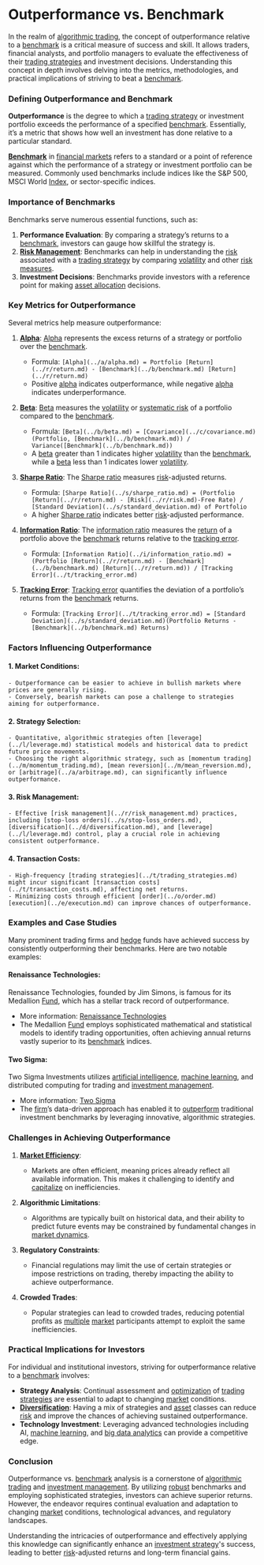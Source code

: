 # Outperformance vs. Benchmark

In the realm of [algorithmic trading](../a/algorithmic_trading.md), the concept of outperformance relative to a [benchmark](../b/benchmark.md) is a critical measure of success and skill. It allows traders, financial analysts, and portfolio managers to evaluate the effectiveness of their [trading strategies](../t/trading_strategies.md) and investment decisions. Understanding this concept in depth involves delving into the metrics, methodologies, and practical implications of striving to beat a [benchmark](../b/benchmark.md).

### Defining Outperformance and Benchmark

**Outperformance** is the degree to which a [trading strategy](../t/trading_strategy.md) or investment portfolio exceeds the performance of a specified [benchmark](../b/benchmark.md). Essentially, it’s a metric that shows how well an investment has done relative to a particular standard.

**[Benchmark](../b/benchmark.md)** in [financial markets](../f/financial_market.md) refers to a standard or a point of reference against which the performance of a strategy or investment portfolio can be measured. Commonly used benchmarks include indices like the S&P 500, MSCI World [Index](../i/index_instrument.md), or sector-specific indices. 

### Importance of Benchmarks

Benchmarks serve numerous essential functions, such as:

1. **Performance Evaluation**: By comparing a strategy’s returns to a [benchmark](../b/benchmark.md), investors can gauge how skillful the strategy is.
2. **[Risk Management](../r/risk_management.md)**: Benchmarks can help in understanding the [risk](../r/risk.md) associated with a [trading strategy](../t/trading_strategy.md) by comparing [volatility](../v/volatility.md) and other [risk measures](../r/risk_measures.md).
3. **Investment Decisions**: Benchmarks provide investors with a reference point for making [asset allocation](../a/asset_allocation.md) decisions.

### Key Metrics for Outperformance

Several metrics help measure outperformance:

1. **[Alpha](../a/alpha.md)**: [Alpha](../a/alpha.md) represents the excess returns of a strategy or portfolio over the [benchmark](../b/benchmark.md). 
    - Formula: `[Alpha](../a/alpha.md) = Portfolio [Return](../r/return.md) - [Benchmark](../b/benchmark.md) [Return](../r/return.md)`
    - Positive [alpha](../a/alpha.md) indicates outperformance, while negative [alpha](../a/alpha.md) indicates underperformance.

2. **[Beta](../b/beta.md)**: [Beta](../b/beta.md) measures the [volatility](../v/volatility.md) or [systematic risk](../s/systematic_risk.md) of a portfolio compared to the [benchmark](../b/benchmark.md).
    - Formula: `[Beta](../b/beta.md) = [Covariance](../c/covariance.md)(Portfolio, [Benchmark](../b/benchmark.md)) / Variance([Benchmark](../b/benchmark.md))`
    - A [beta](../b/beta.md) greater than 1 indicates higher [volatility](../v/volatility.md) than the [benchmark](../b/benchmark.md), while a [beta](../b/beta.md) less than 1 indicates lower [volatility](../v/volatility.md).

3. **[Sharpe Ratio](../s/sharpe_ratio.md)**: The [Sharpe ratio](../s/sharpe_ratio.md) measures [risk](../r/risk.md)-adjusted returns.
    - Formula: `[Sharpe Ratio](../s/sharpe_ratio.md) = (Portfolio [Return](../r/return.md) - [Risk](../r/risk.md)-Free Rate) / [Standard Deviation](../s/standard_deviation.md) of Portfolio`
    - A higher [Sharpe ratio](../s/sharpe_ratio.md) indicates better [risk](../r/risk.md)-adjusted performance.

4. **[Information Ratio](../i/information_ratio.md)**: The [information ratio](../i/information_ratio.md) measures the [return](../r/return.md) of a portfolio above the [benchmark](../b/benchmark.md) returns relative to the [tracking error](../t/tracking_error.md).
    - Formula: `[Information Ratio](../i/information_ratio.md) = (Portfolio [Return](../r/return.md) - [Benchmark](../b/benchmark.md) [Return](../r/return.md)) / [Tracking Error](../t/tracking_error.md)`

5. **[Tracking Error](../t/tracking_error.md)**: [Tracking error](../t/tracking_error.md) quantifies the deviation of a portfolio’s returns from the [benchmark](../b/benchmark.md) returns.
    - Formula: `[Tracking Error](../t/tracking_error.md) = [Standard Deviation](../s/standard_deviation.md)(Portfolio Returns - [Benchmark](../b/benchmark.md) Returns)`

### Factors Influencing Outperformance

#### 1. **Market Conditions**:
    - Outperformance can be easier to achieve in bullish markets where prices are generally rising. 
    - Conversely, bearish markets can pose a challenge to strategies aiming for outperformance.

#### 2. **Strategy Selection**:
    - Quantitative, algorithmic strategies often [leverage](../l/leverage.md) statistical models and historical data to predict future price movements.
    - Choosing the right algorithmic strategy, such as [momentum trading](../m/momentum_trading.md), [mean reversion](../m/mean_reversion.md), or [arbitrage](../a/arbitrage.md), can significantly influence outperformance.

#### 3. **Risk Management**:
    - Effective [risk management](../r/risk_management.md) practices, including [stop-loss orders](../s/stop-loss_orders.md), [diversification](../d/diversification.md), and [leverage](../l/leverage.md) control, play a crucial role in achieving consistent outperformance.

#### 4. **Transaction Costs**:
    - High-frequency [trading strategies](../t/trading_strategies.md) might incur significant [transaction costs](../t/transaction_costs.md), affecting net returns.
    - Minimizing costs through efficient [order](../o/order.md) [execution](../e/execution.md) can improve chances of outperformance.

### Examples and Case Studies

Many prominent trading firms and [hedge](../h/hedge.md) funds have achieved success by consistently outperforming their benchmarks. Here are two notable examples:

#### **Renaissance Technologies**:
Renaissance Technologies, founded by Jim Simons, is famous for its Medallion [Fund](../f/fund.md), which has a stellar track record of outperformance.
- More information: [Renaissance Technologies](https://www.rentec.com/)
- The Medallion [Fund](../f/fund.md) employs sophisticated mathematical and statistical models to identify trading opportunities, often achieving annual returns vastly superior to its [benchmark](../b/benchmark.md) indices.

#### **Two Sigma**:
Two Sigma Investments utilizes [artificial intelligence](../a/artificial_intelligence_in_trading.md), [machine learning](../m/machine_learning.md), and distributed computing for trading and [investment management](../i/investment_management.md).
- More information: [Two Sigma](https://www.twosigma.com/)
- The [firm](../f/firm.md)’s data-driven approach has enabled it to [outperform](../o/outperform.md) traditional investment benchmarks by leveraging innovative, algorithmic strategies.

### Challenges in Achieving Outperformance

1. **[Market Efficiency](../m/market_efficiency.md)**:
    - Markets are often efficient, meaning prices already reflect all available information. This makes it challenging to identify and [capitalize](../c/capitalize.md) on inefficiencies.

2. **Algorithmic Limitations**:
    - Algorithms are typically built on historical data, and their ability to predict future events may be constrained by fundamental changes in [market dynamics](../m/market_dynamics.md).

3. **Regulatory Constraints**:
    - Financial regulations may limit the use of certain strategies or impose restrictions on trading, thereby impacting the ability to achieve outperformance.

4. **Crowded Trades**:
    - Popular strategies can lead to crowded trades, reducing potential profits as [multiple](../m/multiple.md) [market](../m/market.md) participants attempt to exploit the same inefficiencies.

### Practical Implications for Investors

For individual and institutional investors, striving for outperformance relative to a [benchmark](../b/benchmark.md) involves:

- **Strategy Analysis**: Continual assessment and [optimization](../o/optimization.md) of [trading strategies](../t/trading_strategies.md) are essential to adapt to changing [market](../m/market.md) conditions.
- **[Diversification](../d/diversification.md)**: Having a mix of strategies and [asset](../a/asset.md) classes can reduce [risk](../r/risk.md) and improve the chances of achieving sustained outperformance.
- **Technology Investment**: Leveraging advanced technologies including AI, [machine learning](../m/machine_learning.md), and [big data analytics](../b/big_data_analytics_in_trading.md) can provide a competitive edge.

### Conclusion

Outperformance vs. [benchmark](../b/benchmark.md) analysis is a cornerstone of [algorithmic trading](../a/algorithmic_trading.md) and [investment management](../i/investment_management.md). By utilizing [robust](../r/robust.md) benchmarks and employing sophisticated strategies, investors can achieve superior returns. However, the endeavor requires continual evaluation and adaptation to changing [market](../m/market.md) conditions, technological advances, and regulatory landscapes.

Understanding the intricacies of outperformance and effectively applying this knowledge can significantly enhance an [investment strategy](../i/investment_strategy.md)'s success, leading to better [risk](../r/risk.md)-adjusted returns and long-term financial gains.
